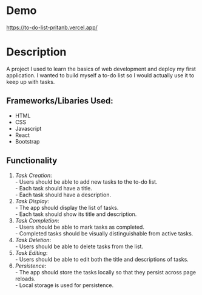 # Demo 
https://to-do-list-pritanb.vercel.app/

# Description
A project I used to learn the basics of web development and deploy my first application. 
I wanted to build myself a to-do list so I would actually use it to keep up with tasks. 

## Frameworks/Libaries Used:
  - HTML
  - CSS
  - Javascript 
  - React
  - Bootstrap
  
## Functionality
  1. *Task Creation*:  
    - Users should be able to add new tasks to the to-do list.  
    - Each task should have a title.  
    - Each task should have a description.  
  2. *Task Display*:  
    - The app should display the list of tasks.  
    - Each task should show its title and description.
  3. *Task Completion*:  
    - Users should be able to mark tasks as completed.  
    - Completed tasks should be visually distinguishable from active tasks.
  4. *Task Deletion*:  
    - Users should be able to delete tasks from the list.
  5. *Task Editing*:  
    - Users should be able to edit both the title and descriptions of tasks.
  6. *Persistence*:  
    - The app should store the tasks locally so that they persist across page reloads.  
    - Local storage is used for persistence.
